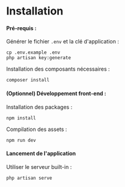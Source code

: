 # Installation

#### Pré-requis :

Générer le fichier `.env` et la clé d'application :

```
cp .env.example .env
php artisan key:generate
```

Installation des composants nécessaires :

```
composer install
```

#### (Optionnel) Développement front-end :

Installation des packages :

```
npm install
```

Compilation des assets :

```
npm run dev
 ```

#### Lancement de l'application

Utiliser le serveur built-in :

```
php artisan serve
```